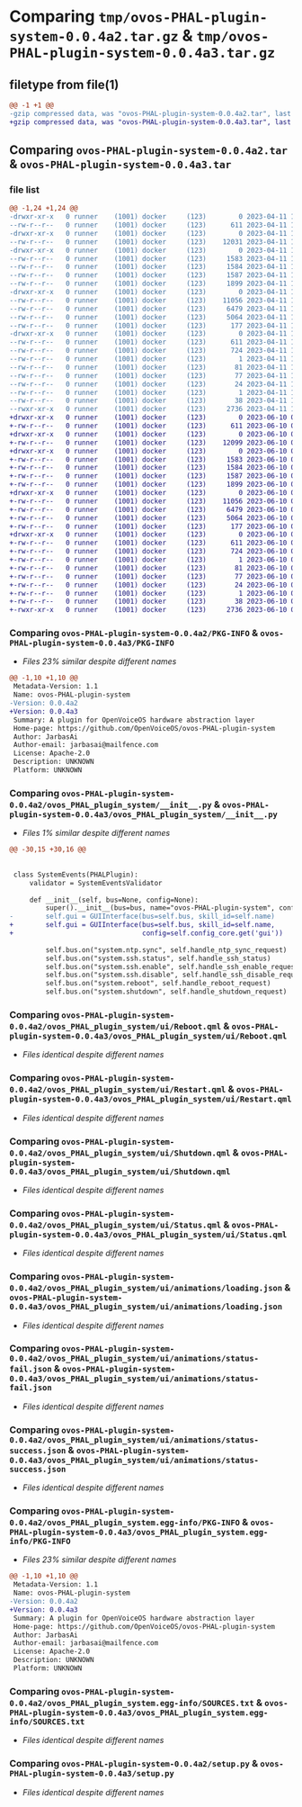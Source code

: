# Comparing `tmp/ovos-PHAL-plugin-system-0.0.4a2.tar.gz` & `tmp/ovos-PHAL-plugin-system-0.0.4a3.tar.gz`

## filetype from file(1)

```diff
@@ -1 +1 @@
-gzip compressed data, was "ovos-PHAL-plugin-system-0.0.4a2.tar", last modified: Tue Apr 11 16:19:49 2023, max compression
+gzip compressed data, was "ovos-PHAL-plugin-system-0.0.4a3.tar", last modified: Sat Jun 10 02:13:44 2023, max compression
```

## Comparing `ovos-PHAL-plugin-system-0.0.4a2.tar` & `ovos-PHAL-plugin-system-0.0.4a3.tar`

### file list

```diff
@@ -1,24 +1,24 @@
-drwxr-xr-x   0 runner    (1001) docker     (123)        0 2023-04-11 16:19:49.870209 ovos-PHAL-plugin-system-0.0.4a2/
--rw-r--r--   0 runner    (1001) docker     (123)      611 2023-04-11 16:19:49.870209 ovos-PHAL-plugin-system-0.0.4a2/PKG-INFO
-drwxr-xr-x   0 runner    (1001) docker     (123)        0 2023-04-11 16:19:49.866209 ovos-PHAL-plugin-system-0.0.4a2/ovos_PHAL_plugin_system/
--rw-r--r--   0 runner    (1001) docker     (123)    12031 2023-04-11 16:19:39.000000 ovos-PHAL-plugin-system-0.0.4a2/ovos_PHAL_plugin_system/__init__.py
-drwxr-xr-x   0 runner    (1001) docker     (123)        0 2023-04-11 16:19:49.870209 ovos-PHAL-plugin-system-0.0.4a2/ovos_PHAL_plugin_system/ui/
--rw-r--r--   0 runner    (1001) docker     (123)     1583 2023-04-11 16:19:39.000000 ovos-PHAL-plugin-system-0.0.4a2/ovos_PHAL_plugin_system/ui/Reboot.qml
--rw-r--r--   0 runner    (1001) docker     (123)     1584 2023-04-11 16:19:39.000000 ovos-PHAL-plugin-system-0.0.4a2/ovos_PHAL_plugin_system/ui/Restart.qml
--rw-r--r--   0 runner    (1001) docker     (123)     1587 2023-04-11 16:19:39.000000 ovos-PHAL-plugin-system-0.0.4a2/ovos_PHAL_plugin_system/ui/Shutdown.qml
--rw-r--r--   0 runner    (1001) docker     (123)     1899 2023-04-11 16:19:39.000000 ovos-PHAL-plugin-system-0.0.4a2/ovos_PHAL_plugin_system/ui/Status.qml
-drwxr-xr-x   0 runner    (1001) docker     (123)        0 2023-04-11 16:19:49.870209 ovos-PHAL-plugin-system-0.0.4a2/ovos_PHAL_plugin_system/ui/animations/
--rw-r--r--   0 runner    (1001) docker     (123)    11056 2023-04-11 16:19:39.000000 ovos-PHAL-plugin-system-0.0.4a2/ovos_PHAL_plugin_system/ui/animations/loading.json
--rw-r--r--   0 runner    (1001) docker     (123)     6479 2023-04-11 16:19:39.000000 ovos-PHAL-plugin-system-0.0.4a2/ovos_PHAL_plugin_system/ui/animations/status-fail.json
--rw-r--r--   0 runner    (1001) docker     (123)     5064 2023-04-11 16:19:39.000000 ovos-PHAL-plugin-system-0.0.4a2/ovos_PHAL_plugin_system/ui/animations/status-success.json
--rw-r--r--   0 runner    (1001) docker     (123)      177 2023-04-11 16:19:43.000000 ovos-PHAL-plugin-system-0.0.4a2/ovos_PHAL_plugin_system/version.py
-drwxr-xr-x   0 runner    (1001) docker     (123)        0 2023-04-11 16:19:49.866209 ovos-PHAL-plugin-system-0.0.4a2/ovos_PHAL_plugin_system.egg-info/
--rw-r--r--   0 runner    (1001) docker     (123)      611 2023-04-11 16:19:49.000000 ovos-PHAL-plugin-system-0.0.4a2/ovos_PHAL_plugin_system.egg-info/PKG-INFO
--rw-r--r--   0 runner    (1001) docker     (123)      724 2023-04-11 16:19:49.000000 ovos-PHAL-plugin-system-0.0.4a2/ovos_PHAL_plugin_system.egg-info/SOURCES.txt
--rw-r--r--   0 runner    (1001) docker     (123)        1 2023-04-11 16:19:49.000000 ovos-PHAL-plugin-system-0.0.4a2/ovos_PHAL_plugin_system.egg-info/dependency_links.txt
--rw-r--r--   0 runner    (1001) docker     (123)       81 2023-04-11 16:19:49.000000 ovos-PHAL-plugin-system-0.0.4a2/ovos_PHAL_plugin_system.egg-info/entry_points.txt
--rw-r--r--   0 runner    (1001) docker     (123)       77 2023-04-11 16:19:49.000000 ovos-PHAL-plugin-system-0.0.4a2/ovos_PHAL_plugin_system.egg-info/requires.txt
--rw-r--r--   0 runner    (1001) docker     (123)       24 2023-04-11 16:19:49.000000 ovos-PHAL-plugin-system-0.0.4a2/ovos_PHAL_plugin_system.egg-info/top_level.txt
--rw-r--r--   0 runner    (1001) docker     (123)        1 2023-04-11 16:19:49.000000 ovos-PHAL-plugin-system-0.0.4a2/ovos_PHAL_plugin_system.egg-info/zip-safe
--rw-r--r--   0 runner    (1001) docker     (123)       38 2023-04-11 16:19:49.870209 ovos-PHAL-plugin-system-0.0.4a2/setup.cfg
--rwxr-xr-x   0 runner    (1001) docker     (123)     2736 2023-04-11 16:19:39.000000 ovos-PHAL-plugin-system-0.0.4a2/setup.py
+drwxr-xr-x   0 runner    (1001) docker     (123)        0 2023-06-10 02:13:44.357010 ovos-PHAL-plugin-system-0.0.4a3/
+-rw-r--r--   0 runner    (1001) docker     (123)      611 2023-06-10 02:13:44.357010 ovos-PHAL-plugin-system-0.0.4a3/PKG-INFO
+drwxr-xr-x   0 runner    (1001) docker     (123)        0 2023-06-10 02:13:44.353010 ovos-PHAL-plugin-system-0.0.4a3/ovos_PHAL_plugin_system/
+-rw-r--r--   0 runner    (1001) docker     (123)    12099 2023-06-10 02:13:35.000000 ovos-PHAL-plugin-system-0.0.4a3/ovos_PHAL_plugin_system/__init__.py
+drwxr-xr-x   0 runner    (1001) docker     (123)        0 2023-06-10 02:13:44.357010 ovos-PHAL-plugin-system-0.0.4a3/ovos_PHAL_plugin_system/ui/
+-rw-r--r--   0 runner    (1001) docker     (123)     1583 2023-06-10 02:13:35.000000 ovos-PHAL-plugin-system-0.0.4a3/ovos_PHAL_plugin_system/ui/Reboot.qml
+-rw-r--r--   0 runner    (1001) docker     (123)     1584 2023-06-10 02:13:35.000000 ovos-PHAL-plugin-system-0.0.4a3/ovos_PHAL_plugin_system/ui/Restart.qml
+-rw-r--r--   0 runner    (1001) docker     (123)     1587 2023-06-10 02:13:35.000000 ovos-PHAL-plugin-system-0.0.4a3/ovos_PHAL_plugin_system/ui/Shutdown.qml
+-rw-r--r--   0 runner    (1001) docker     (123)     1899 2023-06-10 02:13:35.000000 ovos-PHAL-plugin-system-0.0.4a3/ovos_PHAL_plugin_system/ui/Status.qml
+drwxr-xr-x   0 runner    (1001) docker     (123)        0 2023-06-10 02:13:44.357010 ovos-PHAL-plugin-system-0.0.4a3/ovos_PHAL_plugin_system/ui/animations/
+-rw-r--r--   0 runner    (1001) docker     (123)    11056 2023-06-10 02:13:35.000000 ovos-PHAL-plugin-system-0.0.4a3/ovos_PHAL_plugin_system/ui/animations/loading.json
+-rw-r--r--   0 runner    (1001) docker     (123)     6479 2023-06-10 02:13:35.000000 ovos-PHAL-plugin-system-0.0.4a3/ovos_PHAL_plugin_system/ui/animations/status-fail.json
+-rw-r--r--   0 runner    (1001) docker     (123)     5064 2023-06-10 02:13:35.000000 ovos-PHAL-plugin-system-0.0.4a3/ovos_PHAL_plugin_system/ui/animations/status-success.json
+-rw-r--r--   0 runner    (1001) docker     (123)      177 2023-06-10 02:13:38.000000 ovos-PHAL-plugin-system-0.0.4a3/ovos_PHAL_plugin_system/version.py
+drwxr-xr-x   0 runner    (1001) docker     (123)        0 2023-06-10 02:13:44.353010 ovos-PHAL-plugin-system-0.0.4a3/ovos_PHAL_plugin_system.egg-info/
+-rw-r--r--   0 runner    (1001) docker     (123)      611 2023-06-10 02:13:44.000000 ovos-PHAL-plugin-system-0.0.4a3/ovos_PHAL_plugin_system.egg-info/PKG-INFO
+-rw-r--r--   0 runner    (1001) docker     (123)      724 2023-06-10 02:13:44.000000 ovos-PHAL-plugin-system-0.0.4a3/ovos_PHAL_plugin_system.egg-info/SOURCES.txt
+-rw-r--r--   0 runner    (1001) docker     (123)        1 2023-06-10 02:13:44.000000 ovos-PHAL-plugin-system-0.0.4a3/ovos_PHAL_plugin_system.egg-info/dependency_links.txt
+-rw-r--r--   0 runner    (1001) docker     (123)       81 2023-06-10 02:13:44.000000 ovos-PHAL-plugin-system-0.0.4a3/ovos_PHAL_plugin_system.egg-info/entry_points.txt
+-rw-r--r--   0 runner    (1001) docker     (123)       77 2023-06-10 02:13:44.000000 ovos-PHAL-plugin-system-0.0.4a3/ovos_PHAL_plugin_system.egg-info/requires.txt
+-rw-r--r--   0 runner    (1001) docker     (123)       24 2023-06-10 02:13:44.000000 ovos-PHAL-plugin-system-0.0.4a3/ovos_PHAL_plugin_system.egg-info/top_level.txt
+-rw-r--r--   0 runner    (1001) docker     (123)        1 2023-06-10 02:13:44.000000 ovos-PHAL-plugin-system-0.0.4a3/ovos_PHAL_plugin_system.egg-info/zip-safe
+-rw-r--r--   0 runner    (1001) docker     (123)       38 2023-06-10 02:13:44.357010 ovos-PHAL-plugin-system-0.0.4a3/setup.cfg
+-rwxr-xr-x   0 runner    (1001) docker     (123)     2736 2023-06-10 02:13:35.000000 ovos-PHAL-plugin-system-0.0.4a3/setup.py
```

### Comparing `ovos-PHAL-plugin-system-0.0.4a2/PKG-INFO` & `ovos-PHAL-plugin-system-0.0.4a3/PKG-INFO`

 * *Files 23% similar despite different names*

```diff
@@ -1,10 +1,10 @@
 Metadata-Version: 1.1
 Name: ovos-PHAL-plugin-system
-Version: 0.0.4a2
+Version: 0.0.4a3
 Summary: A plugin for OpenVoiceOS hardware abstraction layer
 Home-page: https://github.com/OpenVoiceOS/ovos-PHAL-plugin-system
 Author: JarbasAi
 Author-email: jarbasai@mailfence.com
 License: Apache-2.0
 Description: UNKNOWN
 Platform: UNKNOWN
```

### Comparing `ovos-PHAL-plugin-system-0.0.4a2/ovos_PHAL_plugin_system/__init__.py` & `ovos-PHAL-plugin-system-0.0.4a3/ovos_PHAL_plugin_system/__init__.py`

 * *Files 1% similar despite different names*

```diff
@@ -30,15 +30,16 @@
 
 
 class SystemEvents(PHALPlugin):
     validator = SystemEventsValidator
 
     def __init__(self, bus=None, config=None):
         super().__init__(bus=bus, name="ovos-PHAL-plugin-system", config=config)
-        self.gui = GUIInterface(bus=self.bus, skill_id=self.name)
+        self.gui = GUIInterface(bus=self.bus, skill_id=self.name,
+                                config=self.config_core.get('gui'))
 
         self.bus.on("system.ntp.sync", self.handle_ntp_sync_request)
         self.bus.on("system.ssh.status", self.handle_ssh_status)
         self.bus.on("system.ssh.enable", self.handle_ssh_enable_request)
         self.bus.on("system.ssh.disable", self.handle_ssh_disable_request)
         self.bus.on("system.reboot", self.handle_reboot_request)
         self.bus.on("system.shutdown", self.handle_shutdown_request)
```

### Comparing `ovos-PHAL-plugin-system-0.0.4a2/ovos_PHAL_plugin_system/ui/Reboot.qml` & `ovos-PHAL-plugin-system-0.0.4a3/ovos_PHAL_plugin_system/ui/Reboot.qml`

 * *Files identical despite different names*

### Comparing `ovos-PHAL-plugin-system-0.0.4a2/ovos_PHAL_plugin_system/ui/Restart.qml` & `ovos-PHAL-plugin-system-0.0.4a3/ovos_PHAL_plugin_system/ui/Restart.qml`

 * *Files identical despite different names*

### Comparing `ovos-PHAL-plugin-system-0.0.4a2/ovos_PHAL_plugin_system/ui/Shutdown.qml` & `ovos-PHAL-plugin-system-0.0.4a3/ovos_PHAL_plugin_system/ui/Shutdown.qml`

 * *Files identical despite different names*

### Comparing `ovos-PHAL-plugin-system-0.0.4a2/ovos_PHAL_plugin_system/ui/Status.qml` & `ovos-PHAL-plugin-system-0.0.4a3/ovos_PHAL_plugin_system/ui/Status.qml`

 * *Files identical despite different names*

### Comparing `ovos-PHAL-plugin-system-0.0.4a2/ovos_PHAL_plugin_system/ui/animations/loading.json` & `ovos-PHAL-plugin-system-0.0.4a3/ovos_PHAL_plugin_system/ui/animations/loading.json`

 * *Files identical despite different names*

### Comparing `ovos-PHAL-plugin-system-0.0.4a2/ovos_PHAL_plugin_system/ui/animations/status-fail.json` & `ovos-PHAL-plugin-system-0.0.4a3/ovos_PHAL_plugin_system/ui/animations/status-fail.json`

 * *Files identical despite different names*

### Comparing `ovos-PHAL-plugin-system-0.0.4a2/ovos_PHAL_plugin_system/ui/animations/status-success.json` & `ovos-PHAL-plugin-system-0.0.4a3/ovos_PHAL_plugin_system/ui/animations/status-success.json`

 * *Files identical despite different names*

### Comparing `ovos-PHAL-plugin-system-0.0.4a2/ovos_PHAL_plugin_system.egg-info/PKG-INFO` & `ovos-PHAL-plugin-system-0.0.4a3/ovos_PHAL_plugin_system.egg-info/PKG-INFO`

 * *Files 23% similar despite different names*

```diff
@@ -1,10 +1,10 @@
 Metadata-Version: 1.1
 Name: ovos-PHAL-plugin-system
-Version: 0.0.4a2
+Version: 0.0.4a3
 Summary: A plugin for OpenVoiceOS hardware abstraction layer
 Home-page: https://github.com/OpenVoiceOS/ovos-PHAL-plugin-system
 Author: JarbasAi
 Author-email: jarbasai@mailfence.com
 License: Apache-2.0
 Description: UNKNOWN
 Platform: UNKNOWN
```

### Comparing `ovos-PHAL-plugin-system-0.0.4a2/ovos_PHAL_plugin_system.egg-info/SOURCES.txt` & `ovos-PHAL-plugin-system-0.0.4a3/ovos_PHAL_plugin_system.egg-info/SOURCES.txt`

 * *Files identical despite different names*

### Comparing `ovos-PHAL-plugin-system-0.0.4a2/setup.py` & `ovos-PHAL-plugin-system-0.0.4a3/setup.py`

 * *Files identical despite different names*

